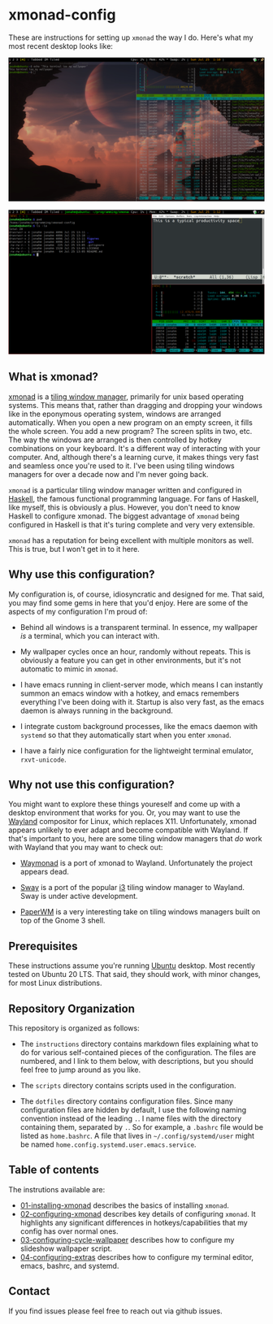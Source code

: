 xmonad-config
===

These are instructions for setting up `xmonad` the way I do. Here's
what my most recent desktop looks like:

![wallpaper](figures/wallpaper.png)

![productivity](figures/productivity.png)

## What is xmonad?

[xmonad](https://xmonad.org/) is a [tiling window
manager](https://en.wikipedia.org/wiki/Tiling_window_manager),
primarily for unix based operating systems. This means that, rather
than dragging and dropping your windows like in the eponymous
operating system, windows are arranged automatically. When you open a
new program on an empty screen, it fills the whole screen. You add a
new program? The screen splits in two, etc. The way the windows are
arranged is then controlled by hotkey combinations on your
keyboard. It's a different way of interacting with your computer. And,
although there's a learning curve, it makes things very fast and
seamless once you're used to it. I've been using tiling windows
managers for over a decade now and I'm never going back.

`xmonad` is a particular tiling window manager written and configured
in [Haskell](https://www.haskell.org/), the famous functional
programming language. For fans of Haskell, like myself, this is
obviously a plus. However, you don't need to know Haskell to configure
xmonad. The biggest advantage of `xmonad` being configured in Haskell
is that it's turing complete and very very extensible.

`xmonad` has a reputation for being excellent with multiple monitors
as well. This is true, but I won't get in to it here.

## Why use this configuration?

My configuration is, of course, idiosyncratic and designed for
me. That said, you may find some gems in here that you'd enjoy. Here
are some of the aspects of my configuration I'm proud of:

- Behind all windows is a transparent terminal. In essence, my
  wallpaper *is* a terminal, which you can interact with.

- My wallpaper cycles once an hour, randomly without repeats. This is
  obviously a feature you can get in other environments, but it's not
  automatic to mimic in `xmonad`.

- I have emacs running in client-server mode, which means I can
  instantly summon an emacs window with a hotkey, and emacs remembers
  everything I've been doing with it. Startup is also very fast, as
  the emacs daemon is always running in the background.
  
- I integrate custom background processes, like the emacs daemon with
  `systemd` so that they automatically start when you enter `xmonad`.

- I have a fairly nice configuration for the lightweight terminal
  emulator, `rxvt-unicode`.
  
## Why not use this configuration?

You might want to explore these things youreself and come up with a
desktop environment that works for you. Or, you may want to use the
[Wayland](https://wayland.freedesktop.org/) compositor for Linux,
which replaces X11. Unfortunately, xmonad appears unlikely to ever
adapt and become compatible with Wayland. If that's important to you,
here are some tiling window managers that *do* work with Wayland that
you may want to check out:

- [Waymonad](https://github.com/waymonad/waymonad) is a port of xmonad
  to Wayland. Unfortunately the project appears dead.
  
- [Sway](https://swaywm.org/) is a port of the popular
  [i3](https://i3wm.org/) tiling window manager to Wayland. Sway is
  under active development.

- [PaperWM](https://github.com/paperwm/PaperWM) is a very interesting
  take on tiling windows managers built on top of the Gnome 3 shell.

## Prerequisites

These instructions assume you're running [Ubuntu](https://ubuntu.com/)
desktop. Most recently tested on Ubuntu 20 LTS. That said, they should
work, with minor changes, for most Linux distributions.

## Repository Organization

This repository is organized as follows:

- The `instructions` directory contains markdown files explaining what
  to do for various self-contained pieces of the configuration. The
  files are numbered, and I link to them below, with descriptions, but
  you should feel free to jump around as you like.
  
- The `scripts` directory contains scripts used in the configuration.

- The `dotfiles` directory contains configuration files. Since many
  configuration files are hidden by default, I use the following
  naming convention instead of the leading `.`. I name files with the
  directory containing them, separated by `.`. So for example, a
  `.bashrc` file would be listed as `home.bashrc`. A file that lives
  in `~/.config/systemd/user` might be named
  `home.config.systemd.user.emacs.service`.

## Table of contents

The instrutions available are:

- [01-installing-xmonad](instructions/01-installing-xmonad.md)
  describes the basics of installing `xmonad`.
- [02-configuring-xmonad](instructions/02-configuring-xmonad.md)
  describes key details of configuring `xmonad`. It highlights any
  significant differences in hotkeys/capabilities that my config has
  over normal ones.
- [03-configuring-cycle-wallpaper](instructions/03-configuring-cycle-wallpaper)
  describes how to configure my slideshow wallpaper script.
- [04-configuring-extras](instructions/04-configuring-extras.md)
  describes how to configure my terminal editor, emacs, bashrc, and
  systemd.

## Contact

If you find issues please feel free to reach out via github issues.
